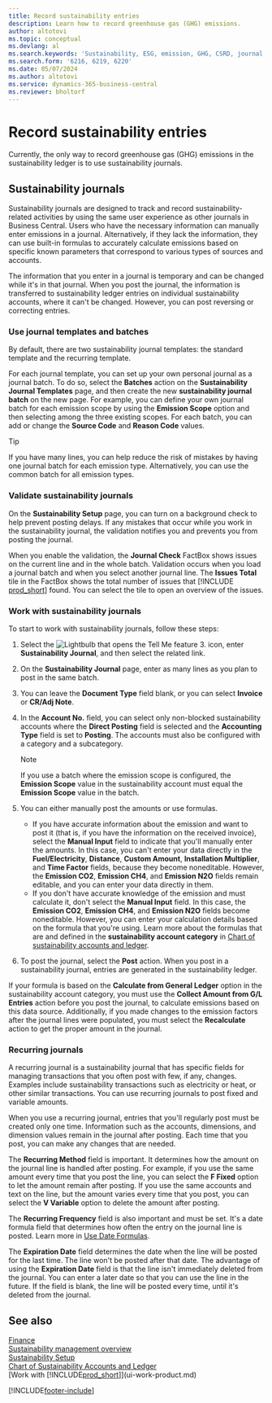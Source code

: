 ```yaml
---
title: Record sustainability entries
description: Learn how to record greenhouse gas (GHG) emissions.
author: altotovi
ms.topic: conceptual
ms.devlang: al
ms.search.keywords: 'Sustainability, ESG, emission, GHG, CSRD, journal'
ms.search.form: '6216, 6219, 6220'
ms.date: 05/07/2024
ms.author: altotovi
ms.service: dynamics-365-business-central
ms.reviewer: bholtorf
---
```


# <a name="record-sustainability-entries"></a>Record sustainability entries

Currently, the only way to record greenhouse gas (GHG) emissions in the sustainability ledger is to use sustainability journals.

## <a name="sustainability-journals"></a>Sustainability journals

Sustainability journals are designed to track and record sustainability-related activities by using the same user experience as other journals in Business Central. Users who have the necessary information can manually enter emissions in a journal. Alternatively, if they lack the information, they can use built-in formulas to accurately calculate emissions based on specific known parameters that correspond to various types of sources and accounts.

The information that you enter in a journal is temporary and can be changed while it's in that journal. When you post the journal, the information is transferred to sustainability ledger entries on individual sustainability accounts, where it can't be changed. However, you can post reversing or correcting entries.

### <a name="use-journal-templates-and-batches"></a>Use journal templates and batches

By default, there are two sustainability journal templates: the standard template and the recurring template.

For each journal template, you can set up your own personal journal as a journal batch. To do so, select the **Batches** action on the **Sustainability Journal Templates** page, and then create the new **sustainability journal batch** on the new page. For example, you can define your own journal batch for each emission scope by using the **Emission Scope** option and then selecting among the three existing scopes. For each batch, you can add or change the **Source Code** and **Reason Code** values.

> [!TIP]
> If you have many lines, you can help reduce the risk of mistakes by having one journal batch for each emission type. Alternatively, you can use the common batch for all emission types.

### <a name="validate-sustainability-journals"></a>Validate sustainability journals

On the **Sustainability Setup** page, you can turn on a background check to help prevent posting delays. If any mistakes that occur while you work in the sustainability journal, the validation notifies you and prevents you from posting the journal.

When you enable the validation, the **Journal Check** FactBox shows issues on the current line and in the whole batch. Validation occurs when you load a journal batch and when you select another journal line. The **Issues Total** tile in the FactBox shows the total number of issues that [!INCLUDE [prod_short](includes/prod_short.md)] found. You can select the tile to open an overview of the issues.

### <a name="work-with-sustainability-journals"></a>Work with sustainability journals

To start to work with sustainability journals, follow these steps:

1. Select the ![Lightbulb that opens the Tell Me feature 3.](media/ui-search/search_small.png "Tell me what you want to do") icon, enter **Sustainability Journal**, and then select the related link.
2. On the **Sustainability Journal** page, enter as many lines as you plan to post in the same batch.
3. You can leave the **Document Type** field blank, or you can select **Invoice** or **CR/Adj Note**.
4. In the **Account No.** field, you can select only non-blocked sustainability accounts where the **Direct Posting** field is selected and the **Accounting Type** field is set to **Posting**. The accounts must also be configured with a category and a subcategory.

    > [!NOTE]
    > If you use a batch where the emission scope is configured, the **Emission Scope** value in the sustainability account must equal the **Emission Scope** value in the batch.

5. You can either manually post the amounts or use formulas.

    - If you have accurate information about the emission and want to post it (that is, if you have the information on the received invoice), select the **Manual Input** field to indicate that you'll manually enter the amounts. In this case, you can't enter your data directly in the **Fuel/Electricity**, **Distance**, **Custom Amount**, **Installation Multiplier**, and **Time Factor** fields, because they become noneditable. However, the **Emission CO2**, **Emission CH4**, and **Emission N2O** fields remain editable, and you can enter your data directly in them.
    - If you don't have accurate knowledge of the emission and must calculate it, don't select the **Manual Input** field. In this case, the **Emission CO2**, **Emission CH4**, and **Emission N2O** fields become noneditable. However, you can enter your calculation details based on the formula that you're using. Learn more about the formulas that are and defined in the **sustainability account category** in [Chart of sustainability accounts and ledger](finance-sustainability-accounts-ledger.md#account-categories).

6. To post the journal, select the **Post** action. When you post in a sustainability journal, entries are generated in the sustainability ledger.

If your formula is based on the **Calculate from General Ledger** option in the sustainability account category, you must use the **Collect Amount from G/L Entries** action before you post the journal, to calculate emissions based on this data source. Additionally, if you made changes to the emission factors after the journal lines were populated, you must select the **Recalculate** action to get the proper amount in the journal.

### <a name="recurring-journals"></a>Recurring journals

A recurring journal is a sustainability journal that has specific fields for managing transactions that you often post with few, if any, changes. Examples include sustainability transactions such as electricity or heat, or other similar transactions. You can use recurring journals to post fixed and variable amounts.

When you use a recurring journal, entries that you'll regularly post must be created only one time. Information such as the accounts, dimensions, and dimension values remain in the journal after posting. Each time that you post, you can make any changes that are needed.

The **Recurring Method** field is important. It determines how the amount on the journal line is handled after posting. For example, if you use the same amount every time that you post the line, you can select the **F Fixed** option to let the amount remain after posting. If you use the same accounts and text on the line, but the amount varies every time that you post, you can select the **V Variable** option to delete the amount after posting.

The **Recurring Frequency** field is also important and must be set. It's a date formula field that determines how often the entry on the journal line is posted. Learn more in [Use Date Formulas](ui-enter-date-ranges.md#use-date-formulas).

The **Expiration Date** field determines the date when the line will be posted for the last time. The line won't be posted after that date. The advantage of using the **Expiration Date** field is that the line isn't immediately deleted from the journal. You can enter a later date so that you can use the line in the future. If the field is blank, the line will be posted every time, until it's deleted from the journal.

## <a name="see-also"></a>See also

[Finance](finance.md)  
[Sustainability management overview](finance-manage-sustainability.md)  
[Sustainability Setup](finance-sustainability-setup.md)  
[Chart of Sustainability Accounts and Ledger](finance-sustainability-accounts-ledger.md)  
[Work with [!INCLUDE[prod_short](includes/prod_short.md)]](ui-work-product.md)  

[!INCLUDE[footer-include](includes/footer-banner.md)]
